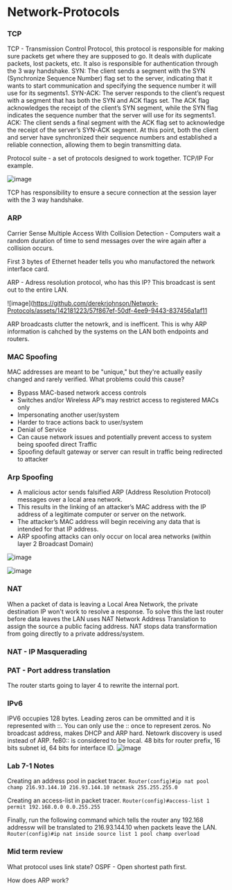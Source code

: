 # Network-Protocols

### TCP
TCP - Transmission Control Protocol, this protocol is responsible for making sure packets get where they are supposed to go. It deals with duplicate packets, lost packets, etc. It also is responsible for authentication through the 3 way handshake. SYN: The client sends a segment with the SYN (Synchronize Sequence Number) flag set to the server, indicating that it wants to start communication and specifying the sequence number it will use for its segments1.
SYN-ACK: The server responds to the client’s request with a segment that has both the SYN and ACK flags set. The ACK flag acknowledges the receipt of the client’s SYN segment, while the SYN flag indicates the sequence number that the server will use for its segments1.
ACK: The client sends a final segment with the ACK flag set to acknowledge the receipt of the server’s SYN-ACK segment. At this point, both the client and server have synchronized their sequence numbers and established a reliable connection, allowing them to begin transmitting data.

Protocol suite - a set of protocols designed to work together. TCP/IP For example.

![image](https://github.com/derekrjohnson/Network-Protocols/assets/142181223/30d776cb-117d-4c29-b39e-7cff6cfdbd2d)

TCP has responsibility to ensure a secure connection at the session layer with the 3 way handshake.


### ARP
Carrier Sense Multiple Access With Collision Detection - Computers wait a random duration of time to send messages over the wire again after a collision occurs.

First 3 bytes of Ethernet header tells you who manufactored the network interface card.

ARP - Adress resolution protocol, who has this IP? This broadcast is sent out to the entire LAN. 

![image](https://github.com/derekrjohnson/Network-Protocols/assets/142181223/57f867ef-50df-4ee9-9443-837456a1af11

ARP broadcasts clutter the netowrk, and is inefficent. This is why ARP information is cahched by the systems on the LAN both endpoints and routers.

### MAC Spoofing

MAC addresses are meant to be "unique," but they're actually
easily changed and rarely verified. What problems could this
cause?

* Bypass MAC-based network access controls
* Switches and/or Wireless AP’s may restrict access to registered MACs only
* Impersonating another user/system
* Harder to trace actions back to user/system
* Denial of Service
* Can cause network issues and potentially prevent access to system being spoofed  direct Traffic
* Spoofing default gateway or server can result in traffic being redirected to attacker

### Arp Spoofing

* A malicious actor sends falsified ARP (Address Resolution Protocol) messages over a local area network.
* This results in the linking of an attacker’s MAC address with the IP address of a legitimate computer or server on the network.
* The attacker’s MAC address will begin receiving any data that is intended for that IP address.
* ARP spoofing attacks can only occur on local area networks (within layer 2 Broadcast Domain)

![image](https://github.com/derekrjohnson/Network-Protocols/assets/142181223/c22679e5-d9af-45d2-90d4-6ccbc57bb3f2)

![image](https://github.com/derekrjohnson/Network-Protocols/assets/142181223/4baa6507-0d1e-48c8-a502-136a85024418)

### NAT

When a packet of data is leaving a Local Area Network, the private destination IP won't work to resolve a response. To solve this the last router before data leaves the LAN uses NAT Network Address Translation to assign the source a public facing address. NAT stops data transformation from going directly to a private address/system.

### NAT - IP Masquerading 

### PAT - Port address translation

The router starts going to layer 4 to rewrite the internal port.

### IPv6

IPV6 occupies 128 bytes. Leading zeros can be ommitted and it is represented with ::. You can only use the :: once to represent zeros. 
No broadcast address, makes DHCP and ARP hard. Netowrk discovery is used instead of ARP. 
fe80:: is considered to be local.
48 bits for router prefix, 16 bits subnet id, 64 bits for interface ID.
![image](https://github.com/derekrjohnson/Network-Protocols/assets/142181223/eb51e3e5-9192-454e-a149-6fa217f96b5b)

### Lab 7-1 Notes

Creating an address pool in packet tracer.
```Router(config)#ip nat pool champ 216.93.144.10 216.93.144.10 netmask 255.255.255.0```

Creating an access-list in packet tracer.
```Router(config)#access-list 1 permit 192.168.0.0 0.0.255.255```

Finally, run the following command which tells the router any 192.168 addressw will be translated to 216.93.144.10 when packets leave the LAN.
```Router(config)#ip nat inside source list 1 pool champ overload```

### Mid term review
What protocol uses link state?
OSPF - Open shortest path first.

How does ARP work?

















